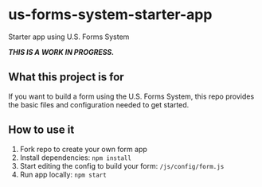 # us-forms-system-starter-app
Starter app using U.S. Forms System

***THIS IS A WORK IN PROGRESS.***

## What this project is for
If you want to build a form using the U.S. Forms System, this repo provides the basic files and configuration needed to get started.

## How to use it
1. Fork repo to create your own form app
2. Install dependencies: `npm install`
3. Start editing the config to build your form: `/js/config/form.js`
4. Run app locally: `npm start`
